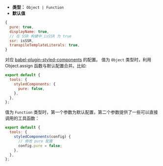 - **类型：** `Object | Function`
- **默认值**

```js
{
  pure: true,
  displayName: true,
  // 在 SSR 构建中 isSSR 为 true
  ssr: isSSR,
  transpileTemplateLiterals: true,
}
```

对应 [babel-plugin-styled-components](https://github.com/styled-components/babel-plugin-styled-components) 的配置。 值为 `Object` 类型时，利用 Object.assign 函数与默认配置合并。比如:

```js
export default {
  tools: {
    styledComponents: {
      pure: false,
    },
  },
};
```

值为 `Function` 类型时，第一个参数为默认配置，第二个参数提供了一些可以直接调用的工具函数：

```js
export default {
  tools: {
    styledComponents(config) {
      // 修改 pure 配置
      config.pure = false;
    },
  },
};
```
